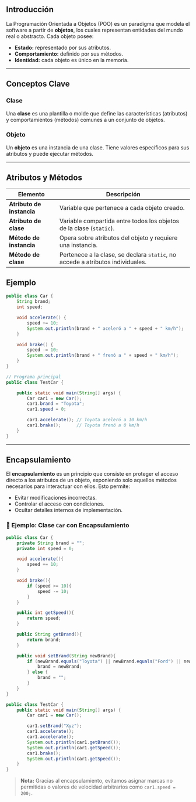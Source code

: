 ## Introducción

La Programación Orientada a Objetos (POO) es un paradigma que modela el software a partir de **objetos**, los cuales representan entidades del mundo real o abstracto. Cada objeto posee:

* **Estado:** representado por sus atributos.
* **Comportamiento:** definido por sus métodos.
* **Identidad:** cada objeto es único en la memoria.

---

## Conceptos Clave

### Clase

Una **clase** es una plantilla o molde que define las características (atributos) y comportamientos (métodos) comunes a un conjunto de objetos.

### Objeto

Un **objeto** es una instancia de una clase. Tiene valores específicos para sus atributos y puede ejecutar métodos.

---

## Atributos y Métodos

| Elemento                  | Descripción                                                                    |
| ------------------------- | ------------------------------------------------------------------------------ |
| **Atributo de instancia** | Variable que pertenece a cada objeto creado.                                   |
| **Atributo de clase**     | Variable compartida entre todos los objetos de la clase (`static`).            |
| **Método de instancia**   | Opera sobre atributos del objeto y requiere una instancia.                     |
| **Método de clase**       | Pertenece a la clase, se declara `static`, no accede a atributos individuales. |

## Ejemplo 
```java
public class Car {
    String brand;
    int speed;

    void accelerate() {
        speed += 10;
        System.out.println(brand + " aceleró a " + speed + " km/h");
    }

    void brake() {
        speed -= 10;
        System.out.println(brand + " frenó a " + speed + " km/h");
    }
}
```

```java
// Programa principal
public class TestCar {

    public static void main(String[] args) {
        Car car1 = new Car();
        car1.brand = "Toyota";
        car1.speed = 0;

        car1.accelerate(); // Toyota aceleró a 10 km/h
        car1.brake();      // Toyota frenó a 0 km/h
    }
}
```

---

## Encapsulamiento

El **encapsulamiento** es un principio que consiste en proteger el acceso directo a los atributos de un objeto, exponiendo solo aquellos métodos necesarios para interactuar con ellos. Esto permite:

* Evitar modificaciones incorrectas.
* Controlar el acceso con condiciones.
* Ocultar detalles internos de implementación.

### 📖 Ejemplo: Clase `Car` con Encapsulamiento

```java
public class Car {
    private String brand = "";
    private int speed = 0;

    void accelerate(){
        speed += 10;
    }

    void brake(){
        if (speed >= 10){
            speed -= 10;
        }
    }

    public int getSpeed(){
        return speed;
    }

    public String getBrand(){
        return brand;
    }

    public void setBrand(String newBrand){
        if (newBrand.equals("Toyota") || newBrand.equals("Ford") || newBrand.equals("Ferrari")){
            brand = newBrand;
        } else {
            brand = "";
        }
    }
}
```

```java
public class TestCar {
    public static void main(String[] args) {
        Car car1 = new Car();

        car1.setBrand("Xyz");
        car1.accelerate();
        car1.accelerate();
        System.out.println(car1.getBrand());
        System.out.println(car1.getSpeed());
        car1.brake();
        System.out.println(car1.getSpeed());
    }
}
```

> **Nota:** Gracias al encapsulamiento, evitamos asignar marcas no permitidas o valores de velocidad arbitrarios como `car1.speed = 200;`.
